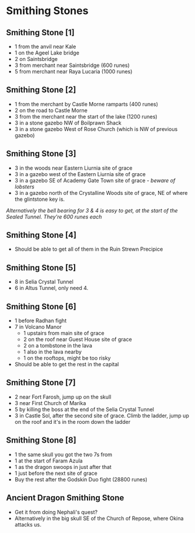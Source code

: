 # Smithing Stones

## Smithing Stone [1]

- 1 from the anvil near Kale
- 1 on the Ageel Lake bridge
- 2 on Saintsbridge
- 3 from merchant near Saintsbridge (600 runes)
- 5 from merchant near Raya Lucaria (1000 runes)

## Smithing Stone [2]

- 1 from the merchant by Castle Morne ramparts (400 runes)
- 2 on the road to Castle Morne
- 3 from the merchant near the start of the lake (1200 runes)
- 3 in a stone gazebo NW of Boilprawn Shack
- 3 in a stone gazebo West of Rose Church (which is NW of previous gazebo)

## Smithing Stone [3]

- 3 in the woods near Eastern Liurnia site of grace
- 3 in a gazebo west of the Eastern Liurnia site of grace
- 3 in a gazebo SE of Academy Gate Town site of grace - *beware of lobsters*
- 3 in a gazebo north of the Crystalline Woods site of grace, NE of where the glintstone key is.

_Alternatively the bell bearing for 3 & 4 is easy to get, at the start of the Sealed Tunnel. They're 600 runes each_


## Smithing Stone [4]

- Should be able to get all of them in the Ruin Strewn Precipice

## Smithing Stone [5]

- 8 in Selia Crystal Tunnel
- 6 in Altus Tunnel, only need 4.

## Smithing Stone [6]

- 1 before Radhan fight
- 7 in Volcano Manor
    - 1 upstairs from main site of grace
    - 2 on the roof near Guest House site of grace
    - 2 on a tombstone in the lava
    - 1 also in the lava nearby
    - 1 on the rooftops, might be too risky
- Should be able to get the rest in the capital

## Smithing Stone [7]

- 2 near Fort Farosh, jump up on the skull
- 3 near First Church of Marika
- 5 by killing the boss at the end of the Selia Crystal Tunnel
- 3 in Castle Sol, after the second site of grace. Climb the ladder, jump up on the roof and it's in the room down the ladder

## Smithing Stone [8]

- 1 the same skull you got the two 7s from
- 1 at the start of Faram Azula
- 1 as the dragon swoops in just after that
- 1 just before the next site of grace
- Buy the rest after the Godskin Duo fight (28800 runes)

## Ancient Dragon Smithing Stone

- Get it from doing Nephali's quest?
- Alternatively in the big skull SE of the Church of Repose, where Okina attacks us.
